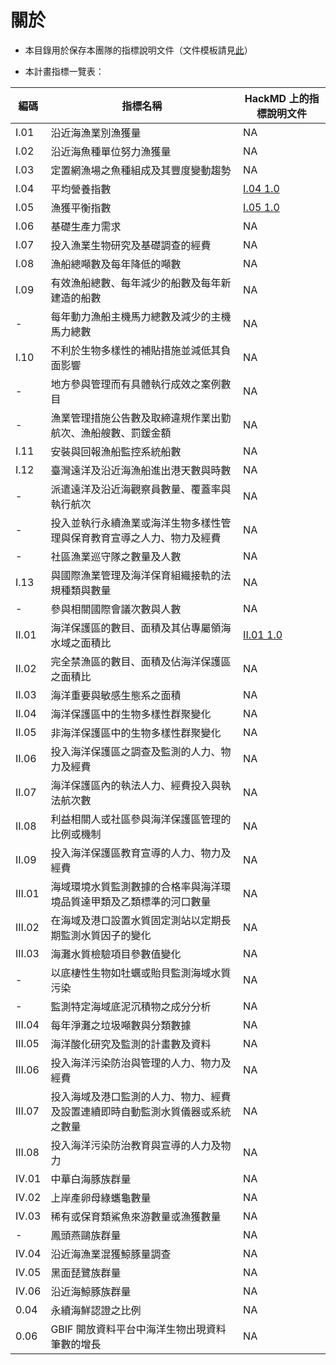 ﻿# 關於

* 本目錄用於保存本團隊的指標說明文件（文件模板請見[此](https://hackmd.io/38faQa0CSFGqeLx9t188yA)）

* 本計畫指標一覽表：

|編碼|指標名稱|HackMD 上的指標說明文件
|---|---|---|
|I.01|沿近海漁業別漁獲量|NA
|I.02|沿近海魚種單位努力漁獲量|NA
|I.03|定置網漁場之魚種組成及其豐度變動趨勢|NA
|I.04|平均營養指數|[I.04 1.0](https://hackmd.io/9AQmWynKTHSt6bjkyf1aug)
|I.05|漁獲平衡指數|[I.05 1.0](https://hackmd.io/V7vrPXr4SKSndl6D-ejQXQ)
|I.06|基礎生產力需求|NA
|I.07|投入漁業生物研究及基礎調查的經費|NA
|I.08|漁船總噸數及每年降低的噸數|NA
|I.09|有效漁船總數、每年減少的船數及每年新建造的船數|NA
|-|每年動力漁船主機馬力總數及減少的主機馬力總數|NA
|I.10|不利於生物多樣性的補貼措施並減低其負面影響|NA
|-|地方參與管理而有具體執行成效之案例數目|NA
|-|漁業管理措施公告數及取締違規作業出勤航次、漁船艘數、罰鍰金額|NA
|I.11|安裝與回報漁船監控系統船數|NA
|I.12|臺灣遠洋及沿近海漁船進出港天數與時數|NA
|-|派遣遠洋及沿近海觀察員數量、覆蓋率與執行航次|NA
|-|投入並執行永續漁業或海洋生物多樣性管理與保育教育宣導之人力、物力及經費|NA
|-|社區漁業巡守隊之數量及人數|NA
|I.13|與國際漁業管理及海洋保育組織接軌的法規種類與數量|NA
|-|參與相關國際會議次數與人數|NA
|II.01|海洋保護區的數目、面積及其佔專屬領海水域之面積比|[II.01 1.0](https://hackmd.io/Xz1ACdBIQk-8HHmtp85t9A)
|II.02|完全禁漁區的數目、面積及佔海洋保護區之面積比|NA
|II.03|海洋重要與敏感生態系之面積|NA
|II.04|海洋保護區中的生物多樣性群聚變化|NA
|II.05|非海洋保護區中的生物多樣性群聚變化|NA
|II.06|投入海洋保護區之調查及監測的人力、物力及經費|NA
|II.07|海洋保護區內的執法人力、經費投入與執法航次數|NA
|II.08|利益相關人或社區參與海洋保護區管理的比例或機制|NA
|II.09|投入海洋保護區教育宣導的人力、物力及經費|NA
|III.01|海域環境水質監測數據的合格率與海洋環境品質達甲類及乙類標準的河口數量|NA
|III.02|在海域及港口設置水質固定測站以定期長期監測水質因子的變化|NA
|III.03|海灘水質檢驗項目參數值變化|NA
|-|以底棲性生物如牡蠣或貽貝監測海域水質污染|NA
|-|監測特定海域底泥沉積物之成分分析|NA
|III.04|每年淨灘之垃圾噸數與分類數據|NA
|III.05|海洋酸化研究及監測的計畫數及資料|NA
|III.06|投入海洋污染防治與管理的人力、物力及經費|NA
|III.07|投入海域及港口監測的人力、物力、經費及設置連續即時自動監測水質儀器或系統之數量|NA
|III.08|投入海洋污染防治教育與宣導的人力及物力|NA
|IV.01|中華白海豚族群量|NA
|IV.02|上岸產卵母綠蠵龜數量|NA
|IV.03|稀有或保育類鯊魚來游數量或漁獲數量|NA
|-|鳳頭燕鷗族群量|NA
|IV.04|沿近海漁業混獲鯨豚量調查|NA
|IV.05|黑面琵鷺族群量|NA
|IV.06|沿近海鯨豚族群量|NA
|0.04|永續海鮮認證之比例|NA
|0.06|GBIF 開放資料平台中海洋生物出現資料筆數的增長|NA

